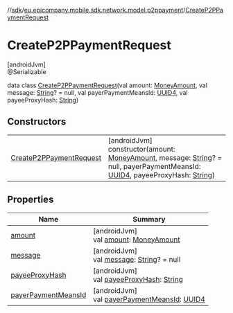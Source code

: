 //[sdk](../../../index.md)/[eu.epicompany.mobile.sdk.network.model.p2ppayment](../index.md)/[CreateP2PPaymentRequest](index.md)

# CreateP2PPaymentRequest

[androidJvm]\
@Serializable

data class [CreateP2PPaymentRequest](index.md)(val amount: [MoneyAmount](../../eu.epicompany.mobile.sdk.domain.model/-money-amount/index.md), val message: [String](https://kotlinlang.org/api/latest/jvm/stdlib/kotlin/-string/index.html)? = null, val payerPaymentMeansId: [UUID4](../../eu.epicompany.mobile.android.datatypes/index.md#229649042%2FClasslikes%2F462465411), val payeeProxyHash: [String](https://kotlinlang.org/api/latest/jvm/stdlib/kotlin/-string/index.html))

## Constructors

| | |
|---|---|
| [CreateP2PPaymentRequest](-create-p2-p-payment-request.md) | [androidJvm]<br>constructor(amount: [MoneyAmount](../../eu.epicompany.mobile.sdk.domain.model/-money-amount/index.md), message: [String](https://kotlinlang.org/api/latest/jvm/stdlib/kotlin/-string/index.html)? = null, payerPaymentMeansId: [UUID4](../../eu.epicompany.mobile.android.datatypes/index.md#229649042%2FClasslikes%2F462465411), payeeProxyHash: [String](https://kotlinlang.org/api/latest/jvm/stdlib/kotlin/-string/index.html)) |

## Properties

| Name | Summary |
|---|---|
| [amount](amount.md) | [androidJvm]<br>val [amount](amount.md): [MoneyAmount](../../eu.epicompany.mobile.sdk.domain.model/-money-amount/index.md) |
| [message](message.md) | [androidJvm]<br>val [message](message.md): [String](https://kotlinlang.org/api/latest/jvm/stdlib/kotlin/-string/index.html)? = null |
| [payeeProxyHash](payee-proxy-hash.md) | [androidJvm]<br>val [payeeProxyHash](payee-proxy-hash.md): [String](https://kotlinlang.org/api/latest/jvm/stdlib/kotlin/-string/index.html) |
| [payerPaymentMeansId](payer-payment-means-id.md) | [androidJvm]<br>val [payerPaymentMeansId](payer-payment-means-id.md): [UUID4](../../eu.epicompany.mobile.android.datatypes/index.md#229649042%2FClasslikes%2F462465411) |
